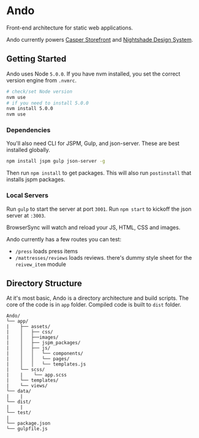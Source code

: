 # Ando

Front-end architecture for static web applications.

Ando currently powers [Casper Storefront](https://github.com/CasperSleep/storefront-static) and [Nightshade Design System](https://github.com/CasperSleep/nightshade).


## Getting Started

Ando uses Node `5.0.0`. If you have nvm installed, you set the correct version
engine from `.nvmrc`.

```sh
# check/set Node version
nvm use
# if you need to install 5.0.0
nvm install 5.0.0
nvm use
```


### Dependencies

You'll also need CLI for JSPM, Gulp, and json-server. These are best installed globally.

```sh
npm install jspm gulp json-server -g
```

Then run `npm install` to get packages. This will also run `postinstall` that installs jspm packages.


### Local Servers

Run `gulp` to start the server at port `3001`. Run `npm start` to kickoff the json server at `:3003`.

BrowserSync will watch and reload your JS, HTML, CSS and images.

Ando currently has a few routes you can test: 

* `/press` loads press items
* `/mattresses/reviews` loads reviews. there's dummy style sheet for the `reivew_item` module


## Directory Structure

At it's most basic, Ando is a directory architecture and build scripts. The core
of the code is in `app` folder. Compiled code is built to `dist` folder.

```
Ando/
└── app/
|    ├── assets/
|    │   ├── css/
|    │   ├──images/
|    │   ├── jspm_packages/
|    │   ├── js/
|    │   │   └── components/
|    │   │   └── pages/
|    │   │   └── templates.js
|    └── scss/
|    |    └── app.scss
|    └── templates/
|    └── views/
└── data/
|    |
└── dist/
|    |
└── test/
|
└── package.json
└── gulpfile.js
```
